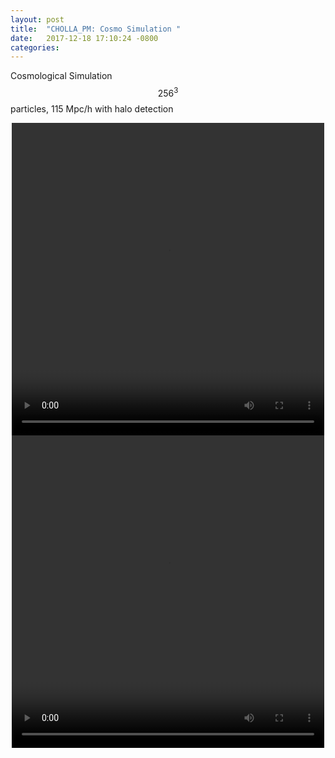 ```yaml
---
layout: post
title:  "CHOLLA_PM: Cosmo Simulation "
date:   2017-12-18 17:10:24 -0800
categories:
---
```

Cosmological Simulation $$256^3$$ particles, 115 Mpc/h with halo detection


<div style="text-align: center">
<video src="{{ site.url }}assets/videos/density_cosmo_256_halos_mac.mp4" width="500" height="500" controls preload> </video>
</div>

<div style="text-align: center">
<video src="{{ site.url }}assets/videos/density_cosmo_256.mp4" width="500" height="500" controls preload> </video>
</div>
